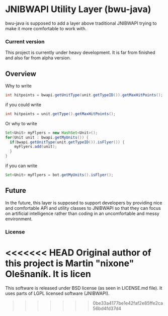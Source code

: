# JNIBWAPI Utility Layer (bwu-java)

bwu-java is supposed to add a layer above traditional JNIBWAPI trying to make it more comfortable to work with.

### Current version

This project is currently under heavy development. It is far from finished and also far from alpha version.

## Overview

Why to write

```java
int hitpoints = bwapi.getUnitType(unit.getTypeID()).getMaxHitPoints();
```
if you could write

```java
int hitpoints = unit.getType().getMaxHitPoints();
```

Or why to write

```java
Set<Unit> myFlyers = new HashSet<Unit>();
for(Unit unit : bwapi.getMyUnits()) {
  if(bwapi.getUnitType(unit.getTypeID()).isFlyer()) {
    myFlyers.add(unit);
  }
}
```

if you can write

```java
Set<Unit> myFlyers = bot.getMyUnits().isFlyer();
```

## Future

In the future, this layer is supposed to support developers by providing nice and comfortable API and utility classes to JNIBWAPI so that they can focus on artificial intelligence rather than coding in an uncomfortable and messy environment.

### License

<<<<<<< HEAD
Original author of this project is Martin "nixone" Olešnaník. It is licen
=======
This software is released under BSD license (as seen in LICENSE.md file). It uses parts of LGPL licensed software (JNIBWAPI).
>>>>>>> 0be33a4177be1e42faf2e85ffe2ca56bd4fd37d4
